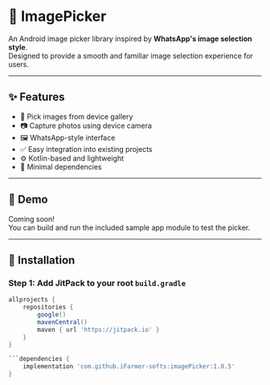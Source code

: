 # 📸 ImagePicker

An Android image picker library inspired by **WhatsApp's image selection style**.  
Designed to provide a smooth and familiar image selection experience for users.

---

## ✨ Features

- 📂 Pick images from device gallery
- 📷 Capture photos using device camera
- 🖼️ WhatsApp-style interface
- ✅ Easy integration into existing projects
- ⚙️ Kotlin-based and lightweight
- 🎯 Minimal dependencies

---

## 🚀 Demo

Coming soon!  
You can build and run the included sample app module to test the picker.

---

## 🔧 Installation

### Step 1: Add JitPack to your root `build.gradle`

```gradle
allprojects {
    repositories {
        google()
        mavenCentral()
        maven { url 'https://jitpack.io' }
    }
}

```dependencies {
    implementation 'com.github.iFarmer-softs:imagePicker:1.0.5'
}